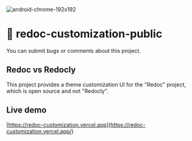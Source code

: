 ![android-chrome-192x192](https://user-images.githubusercontent.com/42884032/162612702-54ffe192-80f0-4279-8d99-9b8b5ed199e2.png)

# 📘 redoc-customization-public

You can submit bugs or comments about this project.

## Redoc vs Redocly

This project provides a theme customization UI for the "Redoc" project, which is open source and not "Redocly".


## Live demo

[https://redoc-customization.vercel.app](https://redoc-customization.vercel.app/)
